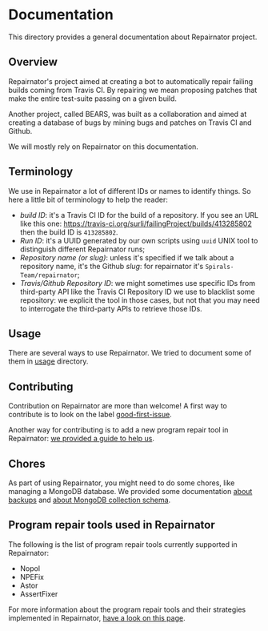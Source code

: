 # Documentation

This directory provides a general documentation about Repairnator project.

## Overview

Repairnator's project aimed at creating a bot to automatically repair failing builds coming from Travis CI.
By repairing we mean proposing patches that make the entire test-suite passing on a given build.

Another project, called BEARS, was built as a collaboration and aimed at creating a database of bugs by mining bugs and patches on Travis CI and Github.

We will mostly rely on Repairnator on this documentation.

## Terminology

We use in Repairnator a lot of different IDs or names to identify things.
So here a little bit of terminology to help the reader:
 - *build ID*: it's a Travis CI ID for the build of a repository. If you see an URL like this one: https://travis-ci.org/surli/failingProject/builds/413285802 then the build ID is `413285802`.
 - *Run ID*: it's a UUID generated by our own scripts using `uuid` UNIX tool to distinguish different Repairnator runs;
 - *Repository name (or slug)*: unless it's specified if we talk about a repository name, it's the Github *slug*: for repairnator it's `Spirals-Team/repairnator`;
 - *Travis/Github Repository ID*: we might sometimes use specific IDs from third-party API like the Travis CI Repository ID we use to blacklist some repository: we explicit the tool in those cases, 
 but not that you may need to interrogate the third-party APIs to retrieve those IDs.

## Usage

There are several ways to use Repairnator.
We tried to document some of them in [usage](usage) directory.

## Contributing

Contribution on Repairnator are more than welcome!
A first way to contribute is to look on the label [good-first-issue](https://github.com/Spirals-Team/repairnator/labels/good-first-issue).

Another way for contributing is to add a new program repair tool in Repairnator: [we provided a guide to help us](contributing/add-repair-tool.md).

## Chores

As part of using Repairnator, you might need to do some chores, like managing a MongoDB database.
We provided some documentation [about backups](chore/managedb.md) and [about MongoDB collection schema](chore/mongo).

## Program repair tools used in Repairnator

The following is the list of program repair tools currently supported in Repairnator:
  - Nopol
  - NPEFix
  - Astor
  - AssertFixer
  
For more information about the program repair tools and their strategies implemented in Repairnator, [have a look on this page](usage/repair-tools.md).

